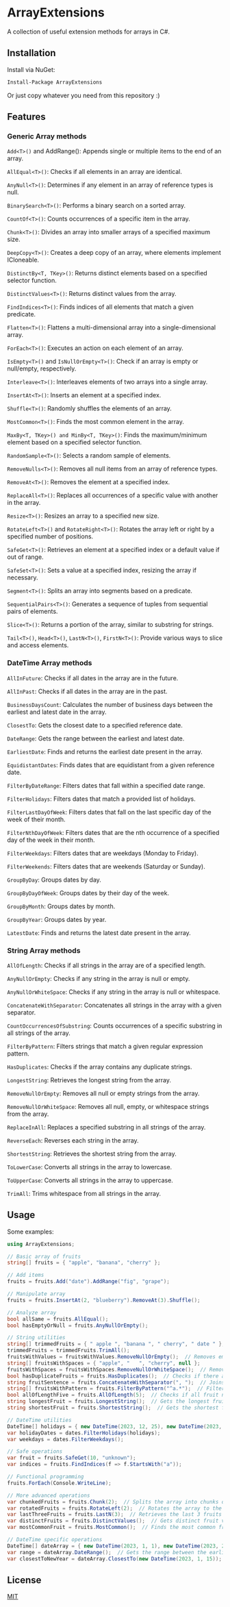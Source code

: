 # ArrayExtensions

A collection of useful extension methods for arrays in C#. 

## Installation

Install via NuGet:

```bash
Install-Package ArrayExtensions
```

Or just copy whatever you need from this repository :) 

## Features

### Generic Array methods

`Add<T>()` and AddRange<T>(): Appends single or multiple items to the end of an array.

`AllEqual<T>()`: Checks if all elements in an array are identical.

`AnyNull<T>()`: Determines if any element in an array of reference types is null.

`BinarySearch<T>()`: Performs a binary search on a sorted array.

`CountOf<T>()`: Counts occurrences of a specific item in the array.

`Chunk<T>()`: Divides an array into smaller arrays of a specified maximum size.

`DeepCopy<T>()`: Creates a deep copy of an array, where elements implement ICloneable.

`DistinctBy<T, TKey>()`: Returns distinct elements based on a specified selector function.

`DistinctValues<T>()`: Returns distinct values from the array.

`FindIndices<T>()`: Finds indices of all elements that match a given predicate.

`Flatten<T>()`: Flattens a multi-dimensional array into a single-dimensional array.

`ForEach<T>()`: Executes an action on each element of an array.

`IsEmpty<T>()` and `IsNullOrEmpty<T>()`: Check if an array is empty or null/empty, respectively.

`Interleave<T>()`: Interleaves elements of two arrays into a single array.

`InsertAt<T>()`: Inserts an element at a specified index.

`Shuffle<T>()`: Randomly shuffles the elements of an array.

`MostCommon<T>()`: Finds the most common element in the array.

`MaxBy<T, TKey>() and MinBy<T, TKey>()`: Finds the maximum/minimum element based on a specified selector function.

`RandomSample<T>()`: Selects a random sample of elements.

`RemoveNulls<T>()`: Removes all null items from an array of reference types.

`RemoveAt<T>()`: Removes the element at a specified index.

`ReplaceAll<T>()`: Replaces all occurrences of a specific value with another in the array.

`Resize<T>()`: Resizes an array to a specified new size.

`RotateLeft<T>()` and `RotateRight<T>()`: Rotates the array left or right by a specified number of positions.

`SafeGet<T>()`: Retrieves an element at a specified index or a default value if out of range.

`SafeSet<T>()`: Sets a value at a specified index, resizing the array if necessary.

`Segment<T>()`: Splits an array into segments based on a predicate.

`SequentialPairs<T>()`: Generates a sequence of tuples from sequential pairs of elements.

`Slice<T>()`: Returns a portion of the array, similar to substring for strings.

`Tail<T>()`, `Head<T>()`, `LastN<T>()`, `FirstN<T>()`: Provide various ways to slice and access elements.

### DateTime Array methods

`AllInFuture`: Checks if all dates in the array are in the future.

`AllInPast`: Checks if all dates in the array are in the past.

`BusinessDaysCount`: Calculates the number of business days between the earliest and latest date in the array.

`ClosestTo`: Gets the closest date to a specified reference date.

`DateRange`: Gets the range between the earliest and latest date.

`EarliestDate`: Finds and returns the earliest date present in the array.

`EquidistantDates`: Finds dates that are equidistant from a given reference date.

`FilterByDateRange`: Filters dates that fall within a specified date range.

`FilterHolidays`: Filters dates that match a provided list of holidays.

`FilterLastDayOfWeek`: Filters dates that fall on the last specific day of the week of their month.

`FilterNthDayOfWeek`: Filters dates that are the nth occurrence of a specified day of the week in their month.

`FilterWeekdays`: Filters dates that are weekdays (Monday to Friday).

`FilterWeekends`: Filters dates that are weekends (Saturday or Sunday).

`GroupByDay`: Groups dates by day.

`GroupByDayOfWeek`: Groups dates by their day of the week.

`GroupByMonth`: Groups dates by month.

`GroupByYear`: Groups dates by year.

`LatestDate`: Finds and returns the latest date present in the array.

### String Array methods

`AllOfLength`: Checks if all strings in the array are of a specified length.

`AnyNullOrEmpty`: Checks if any string in the array is null or empty.

`AnyNullOrWhiteSpace`: Checks if any string in the array is null or whitespace.

`ConcatenateWithSeparator`: Concatenates all strings in the array with a given separator.

`CountOccurrencesOfSubstring`: Counts occurrences of a specific substring in all strings of the array.

`FilterByPattern`: Filters strings that match a given regular expression pattern.

`HasDuplicates`: Checks if the array contains any duplicate strings.

`LongestString`: Retrieves the longest string from the array.

`RemoveNullOrEmpty`: Removes all null or empty strings from the array.

`RemoveNullOrWhiteSpace`: Removes all null, empty, or whitespace strings from the array.

`ReplaceInAll`: Replaces a specified substring in all strings of the array.

`ReverseEach`: Reverses each string in the array.

`ShortestString`: Retrieves the shortest string from the array.

`ToLowerCase`: Converts all strings in the array to lowercase.

`ToUpperCase`: Converts all strings in the array to uppercase.

`TrimAll`: Trims whitespace from all strings in the array.

## Usage

Some examples:

```csharp
using ArrayExtensions;

// Basic array of fruits
string[] fruits = { "apple", "banana", "cherry" };

// Add items
fruits = fruits.Add("date").AddRange("fig", "grape");

// Manipulate array
fruits = fruits.InsertAt(2, "blueberry").RemoveAt(3).Shuffle();

// Analyze array
bool allSame = fruits.AllEqual();
bool hasEmptyOrNull = fruits.AnyNullOrEmpty();

// String utilities
string[] trimmedFruits = { " apple ", "banana ", " cherry", " date " };
trimmedFruits = trimmedFruits.TrimAll();
fruitsWithValues = fruitsWithValues.RemoveNullOrEmpty();  // Removes empty and null values, resulting in { "apple", "cherry" }
string[] fruitsWithSpaces = { "apple", "   ", "cherry", null };
fruitsWithSpaces = fruitsWithSpaces.RemoveNullOrWhiteSpace();  // Removes whitespace-only and null values, resulting in { "apple", "cherry" }
bool hasDuplicateFruits = fruits.HasDuplicates();  // Checks if there are any duplicate fruit names
string fruitSentence = fruits.ConcatenateWithSeparator(", ");  // Joins all fruit names with a comma separator
string[] fruitsWithPattern = fruits.FilterByPattern("^a.*");  // Filters fruits that start with the letter 'a'
bool allOfLengthFive = fruits.AllOfLength(5);  // Checks if all fruit names have a length of 5
string longestFruit = fruits.LongestString();  // Gets the longest fruit name
string shortestFruit = fruits.ShortestString();  // Gets the shortest fruit name

// DateTime utilities
DateTime[] holidays = { new DateTime(2023, 12, 25), new DateTime(2023, 1, 1) };
var holidayDates = dates.FilterHolidays(holidays);
var weekdays = dates.FilterWeekdays();

// Safe operations
var fruit = fruits.SafeGet(10, "unknown");
var indices = fruits.FindIndices(f => f.StartsWith("a"));

// Functional programming
fruits.ForEach(Console.WriteLine);

// More advanced operations
var chunkedFruits = fruits.Chunk(2);  // Splits the array into chunks of 2
var rotatedFruits = fruits.RotateLeft(2);  // Rotates the array to the left by 2 positions
var lastThreeFruits = fruits.LastN(3);  // Retrieves the last 3 fruits
var distinctFruits = fruits.DistinctValues();  // Gets distinct fruit values
var mostCommonFruit = fruits.MostCommon();  // Finds the most common fruit

// DateTime specific operations
DateTime[] dateArray = { new DateTime(2023, 1, 1), new DateTime(2023, 2, 14), new DateTime(2023, 12, 25) };
var range = dateArray.DateRange();  // Gets the range between the earliest and latest date
var closestToNewYear = dateArray.ClosestTo(new DateTime(2023, 1, 15));  // Finds the date closest to Jan 15, 2023
```

## License

[MIT](https://opensource.org/licenses/MIT)
